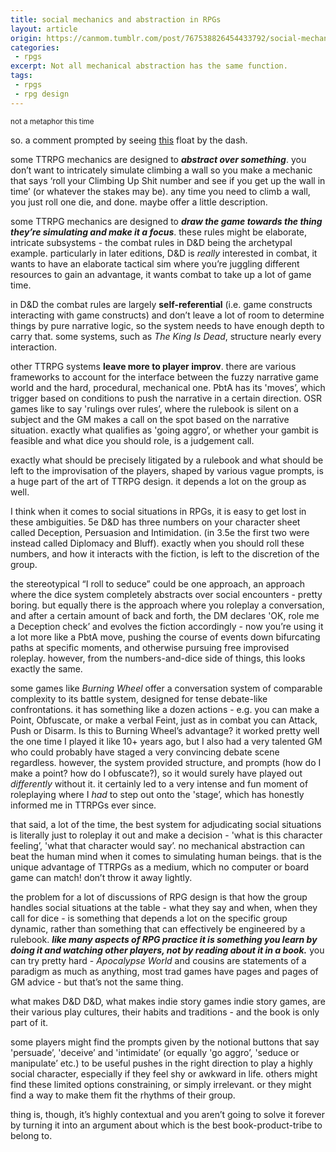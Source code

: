 ```yaml
---
title: social mechanics and abstraction in RPGs
layout: article
origin: https://canmom.tumblr.com/post/767538826454433792/social-mechanics-in-rpgs
categories:
 - rpgs
excerpt: Not all mechanical abstraction has the same function.
tags:
 - rpgs
 - rpg design
---
```

<small>not a metaphor this time</small>

so. a comment prompted by seeing <a href="https://www.tumblr.com/jennamoran/767532737977630720/was-seeing-ur-posts-about-dd-allowing-romance-to">this</a> float by the dash.

some TTRPG mechanics are designed to ***abstract over something***. you don’t want to intricately simulate climbing a wall so you make a mechanic that says ‘roll your Climbing Up Shit number and see if you get up the wall in time’ (or whatever the stakes may be). any time you need to climb a wall, you just roll one die, and done. maybe offer a little description.

some TTRPG mechanics are designed to ***draw the game towards the thing they’re simulating and make it a focus***. these rules might be elaborate, intricate subsystems - the combat rules in D&amp;D being the archetypal example. particularly in later editions, D&amp;D is *really* interested in combat, it wants to have an elaborate tactical sim where you’re juggling different resources to gain an advantage, it wants combat to take up a lot of game time.

in D&amp;D the combat rules are largely **self-referential** (i.e. game constructs interacting with game constructs) and don’t leave a lot of room to determine things by pure narrative logic, so the system needs to have enough depth to carry that. some systems, such as <cite>The King Is Dead</cite>, structure nearly every interaction.

other TTRPG systems **leave more to player improv**. there are various frameworks to account for the interface between the fuzzy narrative game world and the hard, procedural, mechanical one. PbtA has its 'moves’, which trigger based on conditions to push the narrative in a certain direction. OSR games like to say 'rulings over rules’, where the rulebook is silent on a subject and the GM makes a call on the spot based on the narrative situation. exactly what qualifies as 'going aggro’, or whether your gambit is feasible and what dice you should role, is a judgement call.

exactly what should be precisely litigated by a rulebook and what should be left to the improvisation of the players, shaped by various vague prompts, is a huge part of the art of TTRPG design. it depends a lot on the group as well.

I think when it comes to social situations in RPGs, it is easy to get lost in these ambiguities. 5e D&amp;D has three numbers on your character sheet called Deception, Persuasion and Intimidation. (in 3.5e the first two were instead called Diplomacy and Bluff). exactly when you should roll these numbers, and how it interacts with the fiction, is left to the discretion of the group.

the stereotypical “I roll to seduce” could be one approach, an approach where the dice system completely abstracts over social encounters - pretty boring. but equally there is the approach where you roleplay a conversation, and after a certain amount of back and forth, the DM declares 'OK, role me a Deception check’ and evolves the fiction accordingly - now you’re using it a lot more like a PbtA move, pushing the course of events down bifurcating paths at specific moments, and otherwise pursuing free improvised roleplay. however, from the numbers-and-dice side of things, this looks exactly the same.

some games like <cite>Burning Wheel</cite> offer a conversation system of comparable complexity to its battle system, designed for tense debate-like confrontations. it has something like a dozen actions - e.g. you can make a Point, Obfuscate, or make a verbal Feint, just as in combat you can Attack, Push or Disarm. Is this to Burning Wheel’s advantage? it worked pretty well the one time I played it like 10+ years ago, but I also had a very talented GM who could probably have staged a very convincing debate scene regardless. however, the system provided structure, and prompts (how do I make a point? how do I obfuscate?), so it would surely have played out *differently* without it. it certainly led to a very intense and fun moment of roleplaying where I *had* to step out onto the 'stage’, which has honestly informed me in TTRPGs ever since.

that said, a lot of the time, the best system for adjudicating social situations is literally just to roleplay it out and make a decision - 'what is this character feeling’, 'what that character would say’. no mechanical abstraction can beat the human mind when it comes to simulating human beings. that is the unique advantage of TTRPGs as a medium, which no computer or board game can match! don’t throw it away lightly.

the problem for a lot of discussions of RPG design is that how the group handles social situations at the table - what they say and when, when they call for dice - is something that depends a lot on the specific group dynamic, rather than something that can effectively be engineered by a rulebook. ***like many aspects of RPG practice it is something you learn by doing it and watching other players, not by reading about it in a book.*** you can try pretty hard - <cite>Apocalypse World</cite> and cousins are statements of a paradigm as much as anything, most trad games have pages and pages of GM advice - but that’s not the same thing.

what makes D&amp;D D&amp;D, what makes indie story games indie story games, are their various play cultures, their habits and traditions - and the book is only part of it.

some players might find the prompts given by the notional buttons that say 'persuade’, 'deceive’ and 'intimidate’ (or equally 'go aggro’, 'seduce or manipulate’ etc.) to be useful pushes in the right direction to play a highly social character, especially if they feel shy or awkward in life. others might find these limited options constraining, or simply irrelevant. or they might find a way to make them fit the rhythms of their group.

thing is, though, it’s highly contextual and you aren’t going to solve it forever by turning it into an argument about which is the best book-product-tribe to belong to.</p>